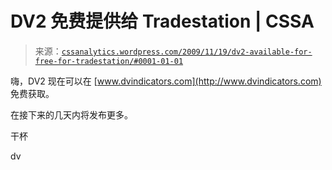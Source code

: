 <!--yml

分类：未分类

日期：2024-05-12 18:41:45

-->

# DV2 免费提供给 Tradestation | CSSA

> 来源：[`cssanalytics.wordpress.com/2009/11/19/dv2-available-for-free-for-tradestation/#0001-01-01`](https://cssanalytics.wordpress.com/2009/11/19/dv2-available-for-free-for-tradestation/#0001-01-01)

嗨，DV2 现在可以在 [www.dvindicators.com](http://www.dvindicators.com) 免费获取。

在接下来的几天内将发布更多。

干杯

dv

